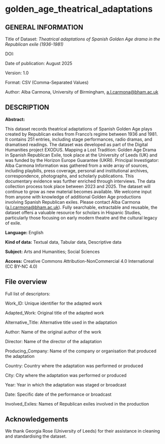 # golden_age_theatrical_adaptations
## GENERAL INFORMATION
Title of Dataset: *Theatrical adaptations of Spanish Golden Age drama in the Republican exile (1936-1981)*

DOI:

Date of publication: August 2025

Version: 1.0

Format: CSV (Comma-Separated Values)

Author: Alba Carmona, University of Birmingham, a.l.carmona@bham.ac.uk

## DESCRIPTION
**Abstract:**

This dataset records theatrical adaptations of Spanish Golden Age plays created by Republican exiles from Franco’s regime between 1936 and 1981. It contains 251 entries, including stage performances, radio dramas, and dramatised readings.
The dataset was developed as part of the Digital Humanities project EXODUS. Mapping a Lost Tradition: Golden Age Drama in Spanish Republican Exile, took place at the University of Leeds (UK) and was funded by the Horizon Europe Guarantee (UKRI). Principal Investigator: Alba Carmona 
Information was gathered from a wide array of sources, including playbills, press coverage, personal and institutional archives, correspondence, photographs, and scholarly publications. This documentary evidence was further enriched through interviews. The data collection process took place between 2023 and 2025.
The dataset will continue to grow as new material becomes available. We welcome input from anyone with knowledge of additional Golden Age productions involving Spanish Republican exiles. Please contact Alba Carmona (a.l.carmona@bham.ac.uk).
Fully searchable, extractable and reusable, the dataset offers a valuable resource for scholars in Hispanic Studies, particularly those focusing on early modern theatre and the cultural legacy of exile.

**Language:** English

**Kind of data:** Textual data, Tabular data, Descriptive data

**Subject:** Arts and Humanities; Social Sciences

**Access:** Creative Commons Attribution-NonCommercial 4.0 International (CC BY-NC 4.0)

## **File overview**

Full list of descriptors:

Work_ID: Unique identifier for the adapted work

Adapted_Work: Original title of the adapted work

Alternative_Title: Alternative title used in the adaptation

Author: Name of the original author of the work

Director: Name of the director of the adaptation

Producing_Company: Name of the company or organisation that produced the adaptation

Country: Country where the adaptation was performed or produced

City: City where the adaptation was performed or produced

Year: Year in which the adaptation was staged or broadcast

Date: Specific date of the performance or broadcast 

Involved_Exiles: Names of Republican exiles involved in the production

## **Acknowledgements**

We thank Georgia Rose (University of Leeds) for their assistance in cleaning and standardising the dataset.
